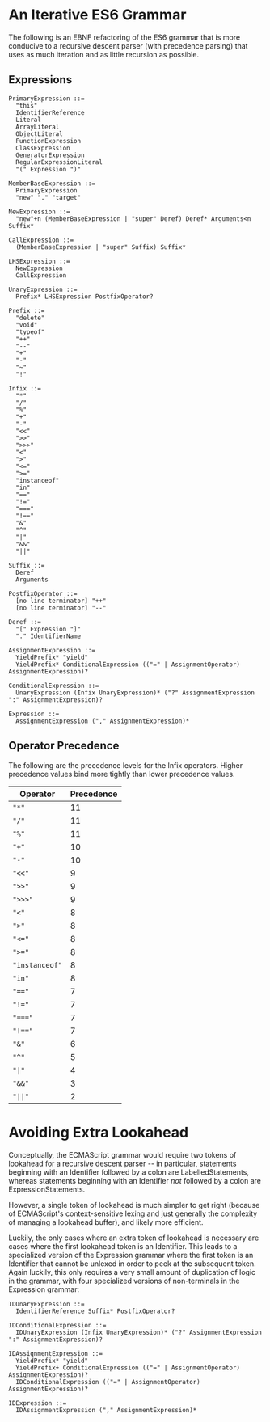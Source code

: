 # An Iterative ES6 Grammar

The following is an EBNF refactoring of the ES6 grammar that is more conducive to a recursive descent parser (with precedence parsing) that uses as much iteration and as little recursion as possible.

## Expressions

```
PrimaryExpression ::=
  "this"
  IdentifierReference
  Literal
  ArrayLiteral
  ObjectLiteral
  FunctionExpression
  ClassExpression
  GeneratorExpression
  RegularExpressionLiteral
  "(" Expression ")"

MemberBaseExpression ::=
  PrimaryExpression
  "new" "." "target"

NewExpression ::=
  "new"+n (MemberBaseExpression | "super" Deref) Deref* Arguments<n Suffix*

CallExpression ::=
  (MemberBaseExpression | "super" Suffix) Suffix*

LHSExpression ::=
  NewExpression
  CallExpression

UnaryExpression ::=
  Prefix* LHSExpression PostfixOperator?

Prefix ::=
  "delete"
  "void"
  "typeof"
  "++"
  "--"
  "+"
  "-"
  "~"
  "!"

Infix ::=
  "*"
  "/"
  "%"
  "+"
  "-"
  "<<"
  ">>"
  ">>>"
  "<"
  ">"
  "<="
  ">="
  "instanceof"
  "in"
  "=="
  "!="
  "==="
  "!=="
  "&"
  "^"
  "|"
  "&&"
  "||"

Suffix ::=
  Deref
  Arguments

PostfixOperator ::=
  [no line terminator] "++"
  [no line terminator] "--"

Deref ::=
  "[" Expression "]"
  "." IdentifierName

AssignmentExpression ::=
  YieldPrefix* "yield"
  YieldPrefix* ConditionalExpression (("=" | AssignmentOperator) AssignmentExpression)?

ConditionalExpression ::=
  UnaryExpression (Infix UnaryExpression)* ("?" AssignmentExpression ":" AssignmentExpression)?

Expression ::=
  AssignmentExpression ("," AssignmentExpression)*
```

## Operator Precedence

The following are the precedence levels for the Infix operators. Higher precedence values bind more tightly than lower precedence values.

Operator       | Precedence
--------       | ----------
`"*"`          | 11
`"/"`          | 11
`"%"`          | 11
`"+"`          | 10
`"-"`          | 10
`"<<"`         | 9
`">>"`         | 9
`">>>"`        | 9
`"<"`          | 8
`">"`          | 8
`"<="`         | 8
`">="`         | 8
`"instanceof"` | 8
`"in"`         | 8
`"=="`         | 7
`"!="`         | 7
`"==="`        | 7
`"!=="`        | 7
`"&"`          | 6
`"^"`          | 5
`"\|"`          | 4
`"&&"`         | 3
`"\|\|"`         | 2


# Avoiding Extra Lookahead

Conceptually, the ECMAScript grammar would require two tokens of lookahead for a recursive descent parser -- in particular, statements beginning with an Identifier followed by a colon are LabelledStatements, whereas statements beginning with an Identifier *not* followed by a colon are ExpressionStatements.

However, a single token of lookahead is much simpler to get right (because of ECMAScript's context-sensitive lexing and just generally the complexity of managing a lookahead buffer), and likely more efficient.

Luckily, the only cases where an extra token of lookahead is necessary are cases where the first lookahead token is an Identifier. This leads to a specialized version of the Expression grammar where the first token is an Identifier that cannot be unlexed in order to peek at the subsequent token. Again luckily, this only requires a very small amount of duplication of logic in the grammar, with four specialized versions of non-terminals in the Expression grammar:

```
IDUnaryExpression ::=
  IdentifierReference Suffix* PostfixOperator?

IDConditionalExpression ::=
  IDUnaryExpression (Infix UnaryExpression)* ("?" AssignmentExpression ":" AssignmentExpression)?

IDAssignmentExpression ::=
  YieldPrefix* "yield"
  YieldPrefix+ ConditionalExpression (("=" | AssignmentOperator) AssignmentExpression)?
  IDConditionalExpression (("=" | AssignmentOperator) AssignmentExpression)?

IDExpression ::=
  IDAssignmentExpression ("," AssignmentExpression)*
```
